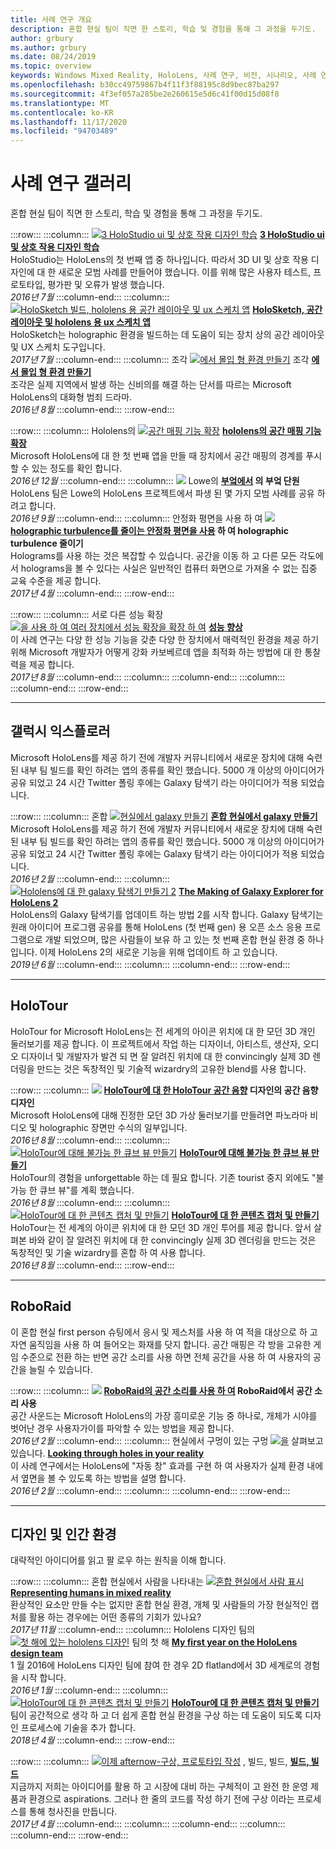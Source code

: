```yaml
---
title: 사례 연구 개요
description: 혼합 현실 팀이 직면 한 스토리, 학습 및 경험을 통해 그 과정을 두기도.
author: grbury
ms.author: grbury
ms.date: 08/24/2019
ms.topic: overview
keywords: Windows Mixed Reality, HoloLens, 사례 연구, 비전, 시나리오, 사례 연구, 혼합 현실 헤드셋, windows mixed Reality 헤드셋, 가상 현실 헤드셋
ms.openlocfilehash: b30cc49759867b4f11f3f88195c8d9bec87ba297
ms.sourcegitcommit: 4f3ef057a285be2e260615e5d6c41f00d15d08f8
ms.translationtype: MT
ms.contentlocale: ko-KR
ms.lasthandoff: 11/17/2020
ms.locfileid: "94703489"
---
```

# <a name="case-study-gallery"></a>사례 연구 갤러리

혼합 현실 팀이 직면 한 스토리, 학습 및 경험을 통해 그 과정을 두기도.

:::row:::
    :::column:::
       [ ![ 3 HoloStudio ui 및 상호 작용 디자인 학습](images/thought-bubble-500px.jpg)](../out-of-scope/case-study-3-holostudio-ui-and-interaction-design-learnings.md) **[3 HoloStudio ui 및 상호 작용 디자인 학습](../out-of-scope/case-study-3-holostudio-ui-and-interaction-design-learnings.md)**<br>
        HoloStudio는 HoloLens의 첫 번째 앱 중 하나입니다. 따라서 3D UI 및 상호 작용 디자인에 대 한 새로운 모범 사례를 만들어야 했습니다. 이를 위해 많은 사용자 테스트, 프로토타입, 평가판 및 오류가 발생 했습니다.<br>
        *2016년 7월*
    :::column-end:::
    :::column:::
       [ ![ HoloSketch 빌드, hololens 용 공간 레이아웃 및 ux 스케치 앱](images/holosketch-image-01-640px.png)](../out-of-scope/case-study-building-holosketch,-a-spatial-layout-and-ux-sketching-app-for-hololens.md) **[HoloSketch, 공간 레이아웃 및 hololens 용 ux 스케치 앱](../out-of-scope/case-study-building-holosketch,-a-spatial-layout-and-ux-sketching-app-for-hololens.md)**<br>
        HoloSketch는 holographic 환경을 빌드하는 데 도움이 되는 장치 상의 공간 레이아웃 및 UX 스케치 도구입니다.<br>
         *2017년 7월*
    :::column-end:::
    :::column:::
       조각 [ ![ 에서 몰입 형 환경 만들기](images/surfacereconstruction.jpg)](../out-of-scope/case-study-creating-an-immersive-experience-in-fragments.md) 조각 **[에서 몰입 형 환경 만들기](../out-of-scope/case-study-creating-an-immersive-experience-in-fragments.md)**<br>
        조각은 실제 지역에서 발생 하는 신비의를 해결 하는 단서를 따르는 Microsoft HoloLens의 대화형 범죄 드라마.<br>
        *2016년 8월*
    :::column-end:::
:::row-end:::

:::row:::
    :::column:::
       Hololens의 [ ![ 공간 매핑 기능 확장](images/away-from-camera-position-500px.png)](../out-of-scope/case-study-expanding-the-spatial-mapping-capabilities-of-hololens.md) **[hololens의 공간 매핑 기능 확장](../out-of-scope/case-study-expanding-the-spatial-mapping-capabilities-of-hololens.md)**<br>
        Microsoft HoloLens에 대 한 첫 번째 앱을 만들 때 장치에서 공간 매핑의 경계를 푸시할 수 있는 정도를 확인 합니다.<br>
        *2016년 12월*
    :::column-end:::
    :::column:::
       [ ![](images/lowes.jpg)](../out-of-scope/case-study-lessons-from-the-lowes-kitchen.md) Lowe의 **[부엌에서](../out-of-scope/case-study-lessons-from-the-lowes-kitchen.md) 의 부엌 단원**<br>
        HoloLens 팀은 Lowe의 HoloLens 프로젝트에서 파생 된 몇 가지 모범 사례를 공유 하려고 합니다.<br>
        *2016년 9월*
    :::column-end:::
    :::column:::
       안정화 평면을 사용 하 여 [ ![](images/holotour-stabilization-plane-500px.jpg)](../develop/platform-capabilities-and-apis/case-study-using-the-stabilization-plane-to-reduce-holographic-turbulence.md) **[holographic turbulence를 줄이는 안정화 평면을 사용](../develop/platform-capabilities-and-apis/case-study-using-the-stabilization-plane-to-reduce-holographic-turbulence.md) 하 여 holographic turbulence 줄이기**<br>
        Holograms를 사용 하는 것은 복잡할 수 있습니다. 공간을 이동 하 고 다른 모든 각도에서 holograms을 볼 수 있다는 사실은 일반적인 컴퓨터 화면으로 가져올 수 없는 집중 교육 수준을 제공 합니다.<br>
        *2017년 4월*
    :::column-end:::
:::row-end:::

:::row:::
    :::column:::
       서로 다른 성능 확장 [ ![ 을 사용 하 여 여러 장치에서 성능 확장을 확장 하 여](images/cloud-steps-1-4-700px.jpg)](../out-of-scope/case-study-scaling-datascape-across-devices-with-different-performance.md) **[성능 향상](../out-of-scope/case-study-scaling-datascape-across-devices-with-different-performance.md)**<br>
        이 사례 연구는 다양 한 성능 기능을 갖춘 다양 한 장치에서 매력적인 환경을 제공 하기 위해 Microsoft 개발자가 어떻게 강화 카보베르데 앱을 최적화 하는 방법에 대 한 통찰력을 제공 합니다.<br>
        *2017년 8월*
    :::column-end:::
    :::column:::
    :::column-end:::
    :::column:::
    :::column-end:::
:::row-end:::

---

## <a name="galaxy-explorer"></a>갤럭시 익스플로러

Microsoft HoloLens를 제공 하기 전에 개발자 커뮤니티에서 새로운 장치에 대해 숙련 된 내부 팀 빌드를 확인 하려는 앱의 종류를 확인 했습니다. 5000 개 이상의 아이디어가 공유 되었고 24 시간 Twitter 폴링 후에는 Galaxy 탐색기 라는 아이디어가 적용 되었습니다.

:::row:::
    :::column:::
       혼합 [ ![ 현실에서 galaxy 만들기](images/full-galaxy-500px.png)](../out-of-scope/case-study-creating-a-galaxy-in-mixed-reality.md) **[혼합 현실에서 galaxy 만들기](../out-of-scope/case-study-creating-a-galaxy-in-mixed-reality.md)**<br>
        Microsoft HoloLens를 제공 하기 전에 개발자 커뮤니티에서 새로운 장치에 대해 숙련 된 내부 팀 빌드를 확인 하려는 앱의 종류를 확인 했습니다. 5000 개 이상의 아이디어가 공유 되었고 24 시간 Twitter 폴링 후에는 Galaxy 탐색기 라는 아이디어가 적용 되었습니다.<br>
         *2016년 2월*
    :::column-end:::
    :::column:::
       [ ![ Hololens에 대 한 galaxy 탐색기 만들기 2](../develop/unity/images/ge-update-interactions-concept-force-grab.png)](../develop/unity/galaxy-explorer-update.md) **[The Making of Galaxy Explorer for HoloLens 2](../develop/unity/galaxy-explorer-update.md)**<br>
        HoloLens의 Galaxy 탐색기를 업데이트 하는 방법 2를 시작 합니다. Galaxy 탐색기는 원래 아이디어 프로그램 공유를 통해 HoloLens (첫 번째 gen) 용 오픈 소스 응용 프로그램으로 개발 되었으며, 많은 사람들이 보유 하 고 있는 첫 번째 혼합 현실 환경 중 하나입니다. 이제 HoloLens 2의 새로운 기능을 위해 업데이트 하 고 있습니다.<br>
        *2019년 6월*
    :::column-end:::
    :::column:::
    :::column-end:::
:::row-end:::

---

## <a name="holotour"></a>HoloTour

HoloTour for Microsoft HoloLens는 전 세계의 아이콘 위치에 대 한 모던 3D 개인 둘러보기를 제공 합니다. 이 프로젝트에서 작업 하는 디자이너, 아티스트, 생산자, 오디오 디자이너 및 개발자가 발견 되 면 잘 알려진 위치에 대 한 convincingly 실제 3D 렌더링을 만드는 것은 독창적인 및 기술적 wizardry의 고유한 blend를 사용 합니다.

:::row:::
    :::column:::
       [ ![](../out-of-scope/images/recreated-colosseum-holotour-500px.png)](../design/case-study-spatial-sound-design-for-holotour.md) **[HoloTour에 대 한 HoloTour 공간 음향](../design/case-study-spatial-sound-design-for-holotour.md) 디자인의 공간 음향 디자인**<br>
        Microsoft HoloLens에 대해 진정한 모던 3D 가상 둘러보기를 만들려면 파노라마 비디오 및 holographic 장면만 수식의 일부입니다.<br>
         *2016년 8월*
    :::column-end:::
    :::column:::
       [ ![ HoloTour에 대해 불가능 한 큐브 뷰 만들기](../out-of-scope/images/rome-colosseum-overlay-500px.png)](../out-of-scope/case-study-creating-impossible-perspectives-for-holotour.md) **[HoloTour에 대해 불가능 한 큐브 뷰 만들기](../out-of-scope/case-study-creating-impossible-perspectives-for-holotour.md)**<br>
        HoloTour의 경험을 unforgettable 하는 데 필요 합니다. 기존 tourist 중지 외에도 "불가능 한 큐브 뷰"를 계획 했습니다.<br>
        *2016년 8월*
    :::column-end:::
    :::column:::
       [ ![ HoloTour에 대 한 콘텐츠 캡처 및 만들기](../out-of-scope/images/camera-machu-pichu-500px.png)](../out-of-scope/case-study-capturing-and-creating-content-for-holotour.md) **[HoloTour에 대 한 콘텐츠 캡처 및 만들기](../out-of-scope/case-study-capturing-and-creating-content-for-holotour.md)**<br>
        HoloTour는 전 세계의 아이콘 위치에 대 한 모던 3D 개인 투어를 제공 합니다. 앞서 살펴본 바와 같이 잘 알려진 위치에 대 한 convincingly 실제 3D 렌더링을 만드는 것은 독창적인 및 기술 wizardry를 혼합 하 여 사용 합니다.<br>
        *2016년 8월*
    :::column-end:::
:::row-end:::

---

## <a name="roboraid"></a>RoboRaid

이 혼합 현실 first person 슈팅에서 응시 및 제스처를 사용 하 여 적을 대상으로 하 고 자연 움직임을 사용 하 여 들어오는 화재를 닷지 합니다. 공간 매핑은 각 방을 고유한 게임 수준으로 전환 하는 반면 공간 소리를 사용 하면 전체 공간을 사용 하 여 사용자의 공간을 늘릴 수 있습니다.

:::row:::
    :::column:::
       [ ![](../design/images/successful-dodge-roboraid-500px.jpg)](../design/case-study-using-spatial-sound-in-roboraid.md) **[RoboRaid의 공간 소리를 사용 하 여](../design/case-study-using-spatial-sound-in-roboraid.md) RoboRaid에서 공간 소리 사용**<br>
        공간 사운드는 Microsoft HoloLens의 가장 흥미로운 기능 중 하나로, 개체가 시야를 벗어난 경우 사용자가이를 파악할 수 있는 방법을 제공 합니다.<br>
         *2016년 2월*
    :::column-end:::
    :::column:::
       현실에서 구멍이 있는 구멍 [ ![ 을](../develop/unity/images/roboraid-640px.png)](../out-of-scope/case-study-looking-through-holes-in-your-reality.md) 살펴보고 있습니다. **[Looking through holes in your reality](../out-of-scope/case-study-looking-through-holes-in-your-reality.md)**<br>
        이 사례 연구에서는 HoloLens에 "자동 창" 효과를 구현 하 여 사용자가 실제 환경 내에서 옆면을 볼 수 있도록 하는 방법을 설명 합니다.<br>
        *2016년 2월*
    :::column-end:::
    :::column:::
    :::column-end:::
:::row-end:::

---

## <a name="design-and-human-experience"></a>디자인 및 인간 환경

대략적인 아이디어를 읽고 팔 로우 하는 원칙을 이해 합니다.

:::row:::
    :::column:::
       혼합 현실에서 사람을 나타내는 [ ![ 혼합 현실에서 사람 표시](../develop/unity/images/bang-ai-weiwie.jpg)](../out-of-scope/case-study-representing-humans-in-mixed-reality.md) **[Representing humans in mixed reality](../out-of-scope/case-study-representing-humans-in-mixed-reality.md)**<br>
        환상적인 요소만 만들 수는 없지만 혼합 현실 환경, 개체 및 사람들의 가장 현실적인 캡처를 활용 하는 경우에는 어떤 종류의 기회가 있나요?<br>
         *2017년 11월*
    :::column-end:::
    :::column:::
       Hololens 디자인 팀의 [ ![ 첫 해에 있는 hololens 디자인](../develop/unity/images/MotionController.jpg)](../out-of-scope/case-study-my-first-year-on-the-hololens-design-team.md) 팀의 첫 해 **[My first year on the HoloLens design team](../out-of-scope/case-study-my-first-year-on-the-hololens-design-team.md)**<br>
        1 월 2016에 HoloLens 디자인 팀에 참여 한 경우 2D flatland에서 3D 세계로의 경험을 시작 합니다.<br>
        *2016년 1월*
    :::column-end:::
    :::column:::
       [ ![ HoloTour에 대 한 콘텐츠 캡처 및 만들기](images/academyteam1000.png)](case-study-expanding-the-design-process-for-mixed-reality.md) **[HoloTour에 대 한 콘텐츠 캡처 및 만들기](case-study-expanding-the-design-process-for-mixed-reality.md)**<br>
        팀이 공간적으로 생각 하 고 더 쉽게 혼합 현실 환경을 구상 하는 데 도움이 되도록 디자인 프로세스에 기술을 추가 합니다.<br>
        *2018년 4월*
    :::column-end:::
:::row-end:::

:::row:::
    :::column:::
       [ ![ 이제 afternow-구상, 프로토타입 작성](../out-of-scope/images/whatisenvisioning-640px.png)](../out-of-scope/case-study-afternows-process-envisioning,-prototyping,-building.md) , 빌드, 빌드, **[빌드, 빌드](../out-of-scope/case-study-afternows-process-envisioning,-prototyping,-building.md)**<br>
        지금까지 저희는 아이디어를 활용 하 고 시장에 대비 하는 구체적이 고 완전 한 운영 제품과 환경으로 aspirations. 그러나 한 줄의 코드를 작성 하기 전에 구상 이라는 프로세스를 통해 청사진을 만듭니다.<br>
        *2017년 4월*
    :::column-end:::
    :::column:::
    :::column-end:::
    :::column:::
    :::column-end:::
:::row-end:::
